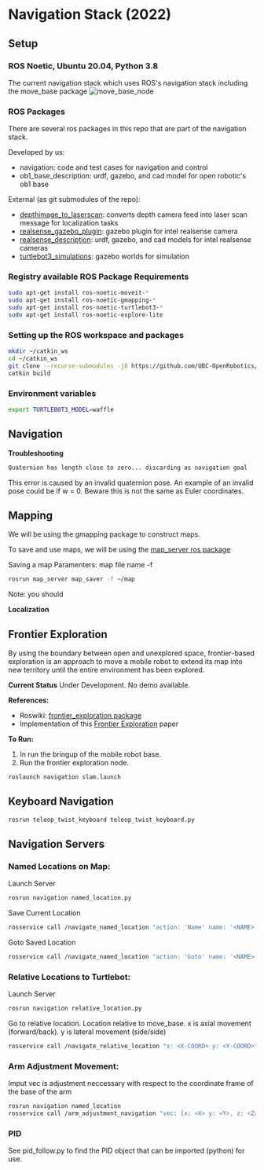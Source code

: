 # Navigation Stack (2022)
## Setup
### ROS Noetic, Ubuntu 20.04, Python 3.8

The current navigation stack which uses ROS's navigation stack including the move_base package
![move_base_node](https://wiki.ros.org/move_base?action=AttachFile&do=view&target=overview_tf.png) 

### ROS Packages

There are several ros packages in this repo that are part of the navigation stack.

Developed by us:
* navigation: code and test cases for navigation and control
* ob1_base_description: urdf, gazebo, and cad model for open robotic's ob1 base

External (as git submodules of the repo):
* [depthimage_to_laserscan](https://github.com/ros-perception/depthimage_to_laserscan): converts depth camera feed into laser scan message for localization tasks
* [realsense_gazebo_plugin](https://github.com/issaiass/realsense_gazebo_plugin): gazebo plugin for intel realsense camera
* [realsense_description](https://github.com/issaiass/realsense2_description): urdf, gazebo, and cad models for intel realsense cameras
* [turtlebot3_simulations](https://github.com/ROBOTIS-GIT/turtlebot3_simulations/tree/noetic-devel): gazebo worlds for simulation

### Registry available ROS Package Requirements
```bash
sudo apt-get install ros-noetic-moveit-*
sudo apt-get install ros-noetic-gmapping-*
sudo apt-get install ros-noetic-turtlebot3-*
sudo apt-get install ros-noetic-explore-lite
```

### Setting up the ROS workspace and packages
```bash
mkdir ~/catkin_ws
cd ~/catkin_ws
git clone --recurse-submodules -j8 https://github.com/UBC-OpenRobotics/navigation.git src
catkin build
```

### Environment variables
```bash
export TURTLEBOT3_MODEL=waffle
```

## Navigation
**Troubleshooting**
```bash
Quaternion has length close to zero... discarding as navigation goal
```
This error is caused by an invalid quaternion pose. An example of an invalid pose could be if w = 0. Beware this is not the same as Euler coordinates.

## Mapping
We will be using the gmapping package to construct maps.

To save and use maps, we will be using the [map_server ros package](http://wiki.ros.org/map_server)

Saving a map 
Paramenters: map file name -f
```bash
rosrun map_server map_saver -f ~/map
```
Note: you should 

**Localization**

## Frontier Exploration
By using the boundary between open and unexplored space, frontier-based exploration is an approach to move a mobile robot to extend its map into new territory
until the entire environment has been explored.

**Current Status**
Under Development. No demo available.

**References:**
* Roswiki: [frontier_exploration package](http://wiki.ros.org/frontier_exploration)
* Implementation of this [Frontier Exploration](http://www.robotfrontier.com/papers/cira97.pdf) paper

**To Run:**
1. In run the bringup of the mobile robot base.
2. Run the frontier exploration node.
```bash
roslaunch navigation slam.launch
```

## Keyboard Navigation
```bash
rosrun teleop_twist_keyboard teleop_twist_keyboard.py
```

## Navigation Servers

### Named Locations on Map:
Launch Server
```bash
rosrun navigation named_location.py
```

Save Current Location
```bash
rosservice call /navigate_named_location "action: 'Name' name: '<NAME>'"
```

Goto Saved Location
```bash
rosservice call /navigate_named_location "action: 'Goto' name: '<NAME>'"
```

### Relative Locations to Turtlebot:
Launch Server
```bash
rosrun navigation relative_location.py
```

Go to relative location. Location relative to move_base. x is axial movement (forward/back). y is lateral movement (side/side)
```bash
rosservice call /navigate_relative_location "x: <X-COORD> y: <Y-COORD>"
```

### Arm Adjustment Movement:
Imput vec is adjustment neccessary with respect to the coordinate frame of the base of the arm
```bash
rosrun navigation named_location
rosservice call /arm_adjustment_navigation "vec: {x: <X> y: <Y>, z: <Z>}"
```

### PID
See pid_follow.py to find the PID object that can be imported (python) for use.
